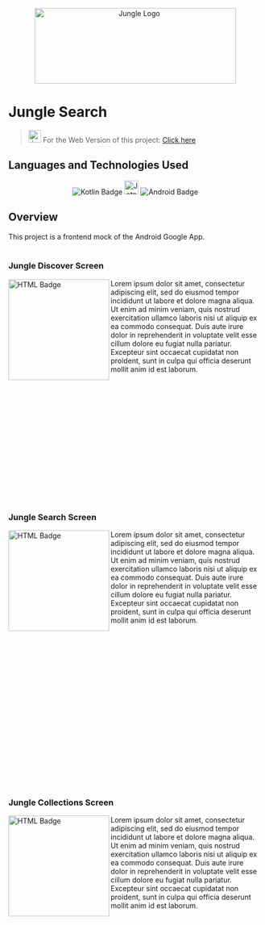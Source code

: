 <p align="center">
  <img src="https://i.imgur.com/7z2P7YU.png" alt="Jungle Logo" width="400" height="150">
 </p>

# Jungle Search
> <img src="https://i.imgur.com/4ZRqSIc.png" alt="Jungle Logo" width="25" height="25"> For the Web Version of this project: [Click here](https://github.com/pecodeliar/JungleSearchWeb)

## Languages and Technologies Used
<p align="center">
  <img src="https://img.shields.io/badge/Kotlin-0095D5?&style=for-the-badge&logo=kotlin&logoColor=white" alt="Kotlin Badge"> <img src="https://i.imgur.com/3ksanbk.png" alt="Jetpack Compose Badge"height="28"> <img src="https://img.shields.io/badge/Android_Studio-3DDC84?style=for-the-badge&logo=android-studio&logoColor=white" alt="Android Badge"> 
</p>

## Overview

This project is a frontend mock of the Android Google App.
\
&nbsp;

### Jungle Discover Screen

<p>
  <img align="left" src="https://i.imgur.com/IyN4clk.png" alt="HTML Badge" width="200"> <p> Lorem ipsum dolor sit amet, consectetur adipiscing elit, sed do eiusmod tempor incididunt ut labore et dolore magna aliqua. Ut enim ad minim veniam, quis nostrud exercitation ullamco laboris nisi ut aliquip ex ea commodo consequat. Duis aute irure dolor in reprehenderit in voluptate velit esse cillum dolore eu fugiat nulla pariatur. Excepteur sint occaecat cupidatat non proident, sunt in culpa qui officia deserunt mollit anim id est laborum.</p>
</p>
<br>
<br>
<br>
<br>
<br>
<br>
<br>
<br>
<br>
<br>
<br>
<br>
<br>
<br>


### Jungle Search Screen

<p>
  <img align="left" src="https://i.imgur.com/hHWK8RC.png" alt="HTML Badge" width="200"> <p> Lorem ipsum dolor sit amet, consectetur adipiscing elit, sed do eiusmod tempor incididunt ut labore et dolore magna aliqua. Ut enim ad minim veniam, quis nostrud exercitation ullamco laboris nisi ut aliquip ex ea commodo consequat. Duis aute irure dolor in reprehenderit in voluptate velit esse cillum dolore eu fugiat nulla pariatur. Excepteur sint occaecat cupidatat non proident, sunt in culpa qui officia deserunt mollit anim id est laborum.</p>
</p>
<br>
<br>
<br>
<br>
<br>
<br>
<br>
<br>
<br>
<br>
<br>
<br>
<br>
<br>
<br>
<br>
<br>
<br>

### Jungle Collections Screen

<p>
  <img align="left" src="https://i.imgur.com/mTDl36q.png" alt="HTML Badge" width="200"> <p>Lorem ipsum dolor sit amet, consectetur adipiscing elit, sed do eiusmod tempor incididunt ut labore et dolore magna aliqua. Ut enim ad minim veniam, quis nostrud exercitation ullamco laboris nisi ut aliquip ex ea commodo consequat. Duis aute irure dolor in reprehenderit in voluptate velit esse cillum dolore eu fugiat nulla pariatur. Excepteur sint occaecat cupidatat non proident, sunt in culpa qui officia deserunt mollit anim id est laborum. </p>
</p>